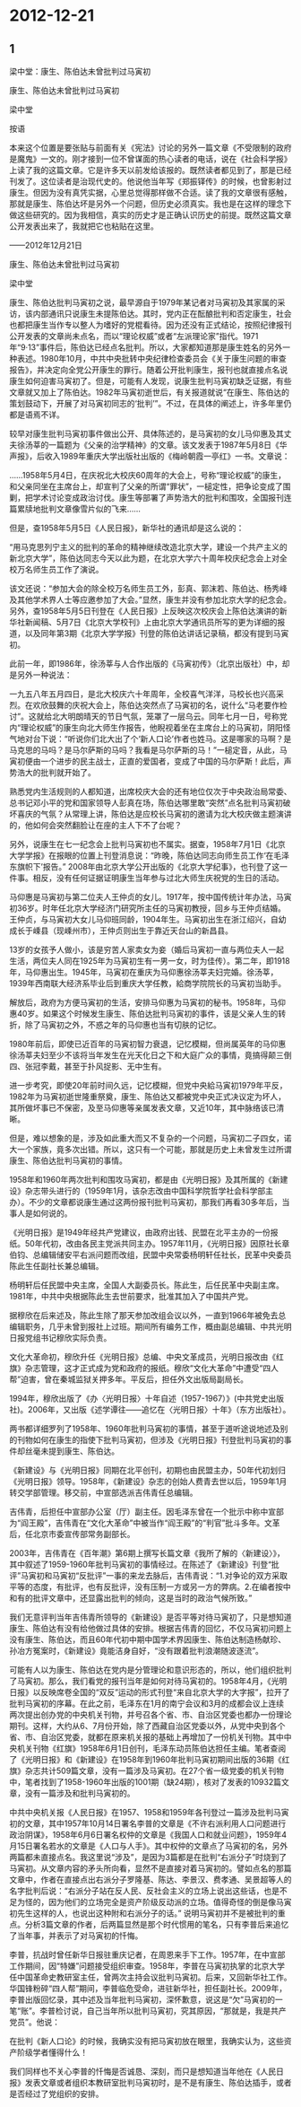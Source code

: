 # 2012-12-21

## 1

梁中堂：康生、陈伯达未曾批判过马寅初

康生、陈伯达未曾批判过马寅初

梁中堂

按语

本来这个位置是要张贴与前面有关《宪法》讨论的另外一篇文章《不受限制的政府是魔鬼》一文的。刚才接到一位不曾谋面的热心读者的电话，说在《社会科学报》上读了我的这篇文章。它是许多天以前发给该报的。既然读者都见到了，那是已经刊发了。这位读者是治现代史的。他说他当年写《郑振铎传》的时候，也曾影射过康生。但因为没有真凭实据，心里总觉得那样做不合适。读了我的文章很有感触，那就是康生、陈伯达坏是另外一个问题，但历史必须真实。我也是在这样的理念下做这些研究的。因为我相信，真实的历史才是正确认识历史的前提。既然这篇文章公开发表出来了，我就把它也粘贴在这里。

——2012年12月21日

康生、陈伯达未曾批判过马寅初

梁中堂

康生、陈伯达批判马寅初之说，最早源自于1979年某记者对马寅初及其家属的采访，该内部通讯只说康生未提陈伯达。其时，党内正在酝酿批判和否定康生，社会也都把康生当作专以整人为嗜好的党棍看待。因为还没有正式结论，按照纪律报刊公开发表的文章尚未点名，而以“理论权威”或者“左派理论家”指代。1971年“9·13”事件后，陈伯达已经点名批判。所以，大家都知道那是康生姓名的另外一种表述。1980年10月，中共中央批转中央纪律检查委员会《关于康生问题的审查报告》，并决定向全党公开康生的罪行。随着公开批判康生，报刊也就直接点名说康生如何迫害马寅初了。但是，可能有人发现，说康生批判马寅初缺乏证据，有些文章就又加上了陈伯达。1982年马寅初逝世后，有关报道就说“在康生、陈伯达的策划鼓动下，开展了对马寅初同志的‘批判’”。不过，在具体的阐述上，许多年里仍都是语焉不详。

较早对康生批判马寅初事件做出公开、具体陈述的，是马寅初的女儿马仰惠及其丈夫徐汤莘的一篇题为《父亲的治学精神》的文章。该文发表于1987年5月8日《华声报》，后收入1989年重庆大学出版社出版的《梅岭朝霞一亭红》一书。文章说：

……1958年5月4日，在庆祝北大校庆60周年的大会上，号称“理论权威”的康生，和父亲同坐在主席台上，却宣判了父亲的所谓“罪状”，一槌定性，把争论变成了围剿，把学术讨论变成政治讨伐。康生等部署了声势浩大的批判和围攻，全国报刊连篇累牍地批判文章像雪片似的飞来……

但是，查1958年5月5日《人民日报》，新华社的通讯却是这么说的：

“用马克思列宁主义的批判的革命的精神继续改造北京大学，建设一个共产主义的新北京大学”，陈伯达同志今天以此为题，在北京大学六十周年校庆纪念会上对全校万名师生员工作了演说。

该文还说：“参加大会的除全校万名师生员工外，彭真、郭沫若、陈伯达、杨秀峰及其他学术界人士等应邀参加了大会。”显然，康生并没有参加北京大学的纪念会。另外，查1958年5月5日刊登在《人民日报》上反映这次校庆会上陈伯达演讲的新华社新闻稿、5月7日《北京大学校刊》上由北京大学通讯员所写的更为详细的报道，以及同年第3期《北京大学学报》刊登的陈伯达讲话记录稿，都没有提到马寅初。

此前一年，即1986年，徐汤莘与人合作出版的《马寅初传》（北京出版社）中，却是另外一种说法：

一九五八年五月四日，是北大校庆六十年周年，全校喜气洋洋，马校长也兴高采烈。在欢欣鼓舞的庆祝大会上，陈伯达突然点了马寅初的名，说什么“马老要作检讨”。这就给北大明朗晴天的节日气氛，笼罩了一层乌云。同年七月一日，号称党内“理论权威”的康生向北大师生作报告，他睨视着坐在主席台上的马寅初，阴阳怪气地对台下说：“听说你们北大出了个‘新人口论’作者也姓马。这是哪家的马啊？是马克思的马吗？是马尔萨斯的马吗？我看是马尔萨斯的马！”一槌定音，从此，马寅初便由一个进步的民主战士，正直的爱国者，变成了中国的马尔萨斯！此后，声势浩大的批判就开始了。

熟悉党内生活规则的人都知道，出席校庆大会的还有地位仅次于中央政治局常委、总书记邓小平的党和国家领导人彭真在场，陈伯达哪里敢“突然”点名批判马寅初破坏喜庆的气氛？从常理上讲，陈伯达是应校长马寅初的邀请为北大校庆做主题演讲的，他如何会突然翻脸让在座的主人下不了台呢？

另外，说康生在七一纪念会上批判马寅初也不属实。据查，1958年7月1日《北京大学学报》在报眼的位置上刊登消息说：“昨晚，陈伯达同志向师生员工作‘在毛泽东旗帜下’报告。” 2008年由北京大学公开出版的《北京大学纪事》，也刊登了这一件事。相反，没有任何证据证明康生当年参与过北大师生庆祝党的生日的活动。

马仰惠是马寅初与第二位夫人王仲贞的女儿。1917年，按中国传统计年办法，马寅初36岁。时年任北京大学经济门研究所主任的马寅初教授，回乡与王仲贞结婚。王仲贞，与马寅初大女儿马仰班同龄，1904年生。马寅初出生在浙江绍兴，自幼成长于嵊县（现嵊州市），王仲贞则出生于靠近天台山的新昌县。

13岁的女孩予人做小，该是穷苦人家卖女为妾（婚后马寅初一直与两位夫人一起生活，两位夫人同在1925年为马寅初生有一男一女，时为佳传）。第二年，即1918年，马仰惠出生。1945年，马寅初在重庆为马仰惠徐汤莘夫妇完婚。徐汤莘，1939年西南联大经济系毕业后到重庆大学任教，給商学院院长的马寅初当助手。

解放后，政府为方便马寅初的生活，安排马仰惠为马寅初的秘书。1958年，马仰惠40岁。如果这个时候发生康生、陈伯达批判马寅初的事件，该是父亲人生的转折，除了马寅初之外，不惑之年的马仰惠也当有切肤的记忆。

1980年前后，即使已近百年的马寅初智力衰退，记忆模糊，但尚属英年的马仰惠徐汤莘夫妇至少不该将当年发生在光天化日之下和大庭广众的事情，竟搞得颠三倒四、张冠李戴，甚至于扑风捉影、无中生有。

进一步考究，即使20年前时间久远，记忆模糊，但党中央給马寅初1979年平反，1982年为马寅初逝世隆重祭奠，康生、陈伯达又都被党中央正式决议定为坏人，其所做坏事已不保密，及至马仰惠等亲属发表文章，又近10年，其中脉络该已清晰。

但是，难以想象的是，涉及如此重大而又不复杂的一个问题，马寅初二子四女，诺大一个家族，竟多次出错。所以，这只有一个可能，那就是历史上未曾发生过所谓康生、陈伯达批判马寅初的事情。

1958年和1960年两次批判和围攻马寅初，都是由《光明日报》及其所属的《新建设》杂志带头进行的（1959年1月，该杂志改由中国科学院哲学社会科学部主办）。不少的文章都说康生通过这两份报刊批判马寅初，那我们再看30多年后，当事人是如何说的。

《光明日报》是1949年经共产党建议，由政府出钱、民盟在北平主办的一份报纸。50年代初，改由各民主党派共同主办。1957年11月，《光明日报》因原社长章伯钧、总编辑储安平右派问题而改组，民盟中央常委杨明轩任社长，民革中央委员陈此生任副社长兼总编辑。

杨明轩后任民盟中央主席，全国人大副委员长。陈此生，后任民革中央副主席。1981年，中共中央根据陈此生去世前要求，批准其加入了中国共产党。

据穆欣在后来述及，陈此生除了那天参加改组会议以外，一直到1966年被免去总编辑职务，几乎未曾到报社上过班。期间所有编务工作，概由副总编辑、中共光明日报党组书记穆欣实际负责。

文化大革命初，穆欣升任《光明日报》总编、中央文革成员，光明日报改由《红旗》杂志管理，这才正式成为党和政府的报纸。穆欣“文化大革命”中遭受“四人帮”迫害，曾在秦城监狱关押多年。平反后，担任外文出版局副局长。

1994年，穆欣出版了《办〈光明日报〉十年自述（1957-1967）》(中共党史出版社)。2006年，又出版《述学谭往——追忆在〈光明日报〉十年》（东方出版社）。

两书都详细罗列了1958年、1960年批判马寅初的事情，甚至于道听途说地述及别的刊物如何在康生的指使下批判马寅初，但涉及《光明日报》刊登批判马寅初的事件却丝毫未提到康生、陈伯达。

《新建设》与《光明日报》同期在北平创刊，初期也由民盟主办，50年代初划归《光明日报》领导。1958年，《新建设》杂志的创始人费青去世以后，1959年1月转交学部管理。移交前，中宣部选派吉伟青任总编辑。

吉伟青，后担任中宣部办公室（厅）副主任。因毛泽东曾在一个批示中称中宣部为“阎王殿”，吉伟青在“文化大革命”中被当作“阎王殿”的“判官”批斗多年。文革后，任北京市委宣传部常务副部长。

2003年，吉伟青在《百年潮》第6期上撰写长篇文章《我所了解的〈新建设〉》，其中叙述了1959-1960年批判马寅初的事情经过。在陈述了《新建设》刊登“批评”马寅初和马寅初“反批评”一事的来龙去脉后，吉伟青说：“1.对争论的双方采取平等的态度，有批评，也有反批评，没有压制一方或另一方的弊病。2.在编者按中和有的批评文章中，还显露出批判的倾向，这是当时的政治气候所致。”

我们无意评判当年吉伟青所领导的《新建设》是否平等对待马寅初了，只是想知道康生、陈伯达有没有给他做过具体的安排。根据吉伟青的回忆，不仅马寅初问题上没有康生、陈伯达，而且60年代初中期中国学术界因康生、陈伯达制造杨献珍、孙冶方冤案时，《新建设》竟能洁身自好，“没有跟着批判浪潮随波逐流”。

可能有人以为康生、陈伯达在党内是分管理论和意识形态的，所以，他们组织批判了马寅初。那么，我们看党的报刊当年是如何对待马寅初的。1958年4月，《光明日报》以反映席卷全国的“双反”运动的形式刊登“来自北京大学的大字报”，拉开了批判马寅初的序幕。在此之前，毛泽东在1月的南宁会议和3月的成都会议上连续两次提出创办党的中央机关刊物，并号召各个省、市、自治区党委也都办一份理论期刊。这样，大约从6、7月份开始，除了西藏自治区党委以外，从党中央到各个省、市、自治区党委，就都在原来机关报的基础上再增加了一份机关刊物。其中中央机关刊物《红旗》1958年6月1日创刊，毛泽东动员陈伯达担任主编。笔者查阅了《光明日报》和《新建设》在1958年到1960年批判马寅初期间出版的36期《红旗》杂志共计509篇文章，没有一篇涉及马寅初。在27个省一级党委的机关刊物中，笔者找到了1958-1960年出版的1001期（缺24期），核对了发表的10932篇文章，没有一篇涉及和批判马寅初的。

中共中央机关报《人民日报》在1957、1958和1959年各刊登过一篇涉及批判马寅初的文章，其中1957年10月14日署名李普的文章是《不许右派利用人口问题进行政治阴谋》，1958年6月6日署名权仲的文章是《我国人口和就业问题》，1959年4月15日署名若水的文章是《人口与人手》。其中权仲的文章点了马寅初的名，另外两篇都未直接点名。我这里说“涉及”，是因为3篇都是在批判“右派分子”时烧到了马寅初。从文章内容的矛头所向看，显然不是直接对着马寅初的。譬如点名的那篇文章中，作者在直接点出右派分子罗隆基、陈达、李景汉、费孝通、吴景超等人的名字批判后说：“右派分子站在反人民、反社会主义的立场上说出这些话，也是不足为怪的，因为他们的立场完全是资产阶级反动派的立场。值得奇怪的倒是像马寅初先生这样的人，也说出这种附和右派分子的话。” 说明马寅初并不是被批判的重点。分析3篇文章的作者，后两篇显然是那个时代惯用的笔名，只有李普后来追忆了当年事，并表示了对马寅初的忏悔。

李普，抗战时曾任新华日报驻重庆记者，在周恩来手下工作。1957年，在中宣部工作期间，因“特嫌”问题接受组织审查。1958年，李普在马寅初执掌的北京大学任中国革命史教研室主任，曾两次主持会议批判马寅初。后来，又回新华社工作。华国锋粉碎“四人帮”期间，李普临危受命，进驻新华社，担任副社长。2009年，李普出版回忆录，其中述及当年批判马寅初，深怀歉意，说这是“欠”马寅初的一笔“账”。李普检讨说，自己当年所以批判马寅初，究其原因，“那就是，我是共产党员”。他说： 

在批判《新人口论》的时候，我确实没有把马寅初放在眼里，我确实认为，这些资产阶级学者懂得什么！

我们同样也不关心李普的忏悔是否诚恳、深刻，而只是想知道当年他在《人民日报》发表文章或者组织本教研室批判马寅初时，是不是有康生、陈伯达插手，或者是否经过了党组织的安排。


